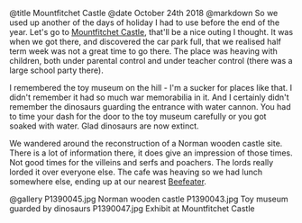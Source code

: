 @title		Mountfitchet Castle
@date		October 24th 2018
@markdown
So we used up another of the days of holiday I had to use before the end of the year.
Let's go to [Mountfitchet Castle](https://mountfitchetcastle.com/), that'll be a nice
outing I thought. It was when we got there, and discovered the car park full, that
we realised half term week was not a great time to go there. The place was heaving with
children, both under parental control and under teacher control (there was a large
school party there).

I remembered the toy museum on the hill - I'm a sucker for places like that.
I didn't remember it had so much war memorabilia in it. And I certainly didn't
remember the dinosaurs guarding the entrance with water cannon. You had to
time your dash for the door to the toy museum carefully or you got soaked
with water. Glad dinosaurs are now extinct.

We wandered around the reconstruction of a Norman wooden castle site.
There is a lot of information there, it does give an impression of those
times. Not good times for the villeins and serfs and poachers. The lords
really lorded it over everyone else. The cafe was heaving so we had lunch
somewhere else, ending up at our nearest [Beefeater](https://www.beefeater.co.uk/steak-restaurant/Cambridge/Travellers-Rest.html).

@gallery
P1390045.jpg		Norman wooden castle
P1390043.jpg		Toy museum guarded by dinosaurs
P1390047.jpg		Exhibit at Mountfitchet Castle
